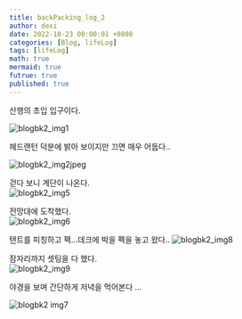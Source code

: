 ```yaml
---
title: backPacking_log_2 
author: dexi
date: 2022-10-23 00:00:01 +0800
categories: [Blog, lifeLog]
tags: [lifeLog]
math: true
mermaid: true
futrue: true
published: true
---
```

산행의 초입 입구이다. 

![blogbk2_img1](https://user-images.githubusercontent.com/7693758/212541770-6644317e-0870-4b0a-a57c-bf226d578e83.jpeg)

헤드랜턴 덕분에 밝아 보이지만 끄면 매우 어둡다..

![blogbk2_img2jpeg](https://user-images.githubusercontent.com/7693758/212541812-3db70310-4af3-4759-ad10-5fc13ba8ed94.jpeg)

걷다 보니 계단이 나온다.   
![blogbk2_img5](https://user-images.githubusercontent.com/7693758/212541837-e2f6c353-0e3d-4c8e-87d4-1639cfe0a2a3.jpeg)

전망대에 도착했다.   
![blogbk2_img6](https://user-images.githubusercontent.com/7693758/212541864-18824a7c-b45f-4b7e-9050-3af8ecee2190.jpeg)

탠트를 피칭하고 팩...데크에 박을 펙을 놓고 왔다.. 
![blogbk2_img8](https://user-images.githubusercontent.com/7693758/212541892-24f9ce24-b743-41c5-8a7a-094191cf30f1.jpeg)

잠자리까지 셋팅을 다 했다.   
![blogbk2_img9](https://user-images.githubusercontent.com/7693758/212541906-c4290e23-6293-4439-bb3e-7ca423528fbb.jpeg)

야경을 보며 간단하게 저녁을 먹어본다 ...   

![blogbk2 img7](https://user-images.githubusercontent.com/7693758/212541947-3ef631f2-40dd-416f-a2a6-2eb82e6e7b4c.jpeg)


